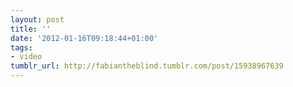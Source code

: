 ```yaml
---
layout: post
title: ''
date: '2012-01-16T09:18:44+01:00'
tags:
- video
tumblr_url: http://fabiantheblind.tumblr.com/post/15938967639
---
```

